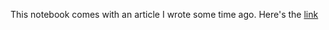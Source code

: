 This notebook comes with an article I wrote some time ago. Here's the [link](https://www.linkedin.com/pulse/homography-jax-stefano-secondo-l6ftf/)
